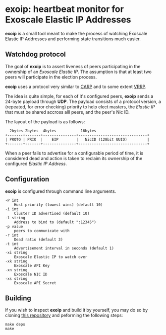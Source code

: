 exoip: heartbeat monitor for Exoscale Elastic IP Addresses
==========================================================

**exoip** is a small tool meant to make the process of watching
Exoscale Elastic IP Addresses and performing state transitions much
easier.

## Watchdog protocol

The goal of **exoip** is to assert liveness of peers participating in
the ownership of an *Exoscale Elastic IP*. The assumption is that at
least two peers will participate in the election process.


**exoip** uses a protocol very similar to
[CARP](http://en.wikipedia.org/wiki/Common_Addresss_Redundancy_Protocol)
and to some extent
[VRRP](http://en.wikipedia.org/wiki/Virtual_Router_Redundancy_Protocol).

The idea is quite simple, for each of it's configured peers, **exoip**
sends a 24-byte payload through **UDP**. The payload consists of a
protocol version, a (repeated, for error checking) priority to help
elect masters, the *Elastic IP* that must be shared accross alll
peers, and the peer's Nic ID.

The layout of the payload is as follows:

      2bytes 2bytes  4bytes           16bytes
    +-------+-------+---------------+-------------------------------+
	| PROTO | PRIO  |    EIP        |   NicID (128bit UUID)         |
	+-------+-------+---------------+-------------------------------+

	
When a peer fails to advertise for a configurable period of time, it
is considered dead and action is taken to reclaim its ownership of
the configured *Elastic IP Address*.

## Configuration

**exoip** is configured through command line arguments.

    -P int
    	Host priority (lowest wins) (default 10)
    -i int
    	Cluster ID advertised (default 10)
    -l string
    	Address to bind to (default ":12345")
    -p value
    	peers to communicate with
    -r int
    	Dead ratio (default 3)
    -t int
    	Advertisement interval in seconds (default 1)
    -xi string
	    Exoscale Elastic IP to watch over
    -xk string
    	Exoscale API Key
    -xn string
    	Exoscale NIC ID
    -xs string
    	Exoscale API Secret

## Building

If you wish to inspect **exoip** and build it by yourself, you may do so
by cloning [this repository](https://github.com/exoscale/exoip) and 
peforming the following steps:

    make deps
	make
	
	
